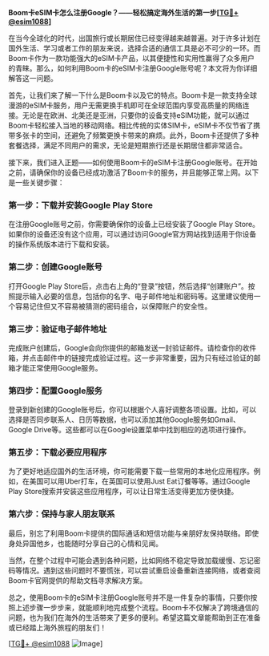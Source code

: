 **Boom卡eSIM卡怎么注册Google？——轻松搞定海外生活的第一步[[TG💪+ @esim1088](https://t.me/s/esim1088)]**

在当今全球化的时代，出国旅行或长期居住已经变得越来越普遍。对于许多计划在国外生活、学习或者工作的朋友来说，选择合适的通信工具是必不可少的一环。而Boom卡作为一款功能强大的eSIM卡产品，以其便捷性和实用性赢得了众多用户的青睐。那么，如何利用Boom卡的eSIM卡注册Google账号呢？本文将为你详细解答这一问题。

首先，让我们来了解一下什么是Boom卡以及它的特点。Boom卡是一款支持全球漫游的eSIM卡服务，用户无需更换手机即可在全球范围内享受高质量的网络连接。无论是在欧洲、北美还是亚洲，只要你的设备支持eSIM功能，就可以通过Boom卡轻松接入当地的移动网络。相比传统的实体SIM卡，eSIM卡不仅节省了携带多张卡的空间，还避免了频繁更换卡带来的麻烦。此外，Boom卡还提供了多种套餐选择，满足不同用户的需求，无论是短期旅行还是长期居住都非常适合。

接下来，我们进入正题——如何使用Boom卡的eSIM卡注册Google账号。在开始之前，请确保你的设备已经成功激活了Boom卡的服务，并且能够正常上网。以下是一些关键步骤：

### 第一步：下载并安装Google Play Store

在注册Google账号之前，你需要确保你的设备上已经安装了Google Play Store。如果你的设备还没有这个应用，可以通过访问Google官方网站找到适用于你设备的操作系统版本进行下载和安装。

### 第二步：创建Google账号

打开Google Play Store后，点击右上角的“登录”按钮，然后选择“创建账户”。按照提示输入必要的信息，包括你的名字、电子邮件地址和密码等。这里建议使用一个容易记住但又不容易被猜测的密码组合，以保障账户的安全性。

### 第三步：验证电子邮件地址

完成账户创建后，Google会向你提供的邮箱发送一封验证邮件。请检查你的收件箱，并点击邮件中的链接完成验证过程。这一步非常重要，因为只有经过验证的邮箱才能正常使用Google服务。

### 第四步：配置Google服务

登录到新创建的Google账号后，你可以根据个人喜好调整各项设置。比如，可以选择是否同步联系人、日历等数据，也可以添加其他Google服务如Gmail、Google Drive等。这些都可以在Google设置菜单中找到相应的选项进行操作。

### 第五步：下载必要应用程序

为了更好地适应国外的生活环境，你可能需要下载一些常用的本地化应用程序。例如，在美国可以用Uber打车，在英国可以使用Just Eat订餐等等。通过Google Play Store搜索并安装这些应用程序，可以让日常生活变得更加方便快捷。

### 第六步：保持与家人朋友联系

最后，别忘了利用Boom卡提供的国际通话和短信功能与亲朋好友保持联络。即使身处异国他乡，也能随时分享自己的心情和见闻。

当然，在整个过程中可能会遇到各种问题，比如网络不稳定导致加载缓慢、忘记密码等情况。遇到这些问题时不要慌张，可以尝试重启设备重新连接网络，或者查阅Boom卡官网提供的帮助文档寻求解决方案。

总之，使用Boom卡的eSIM卡注册Google账号并不是一件复杂的事情，只要你按照上述步骤一步步来，就能顺利地完成整个流程。Boom卡不仅解决了跨境通信的问题，也为我们在海外的生活带来了更多的便利。希望这篇文章能帮助到正在准备或已经踏上海外旅程的朋友们！

[[TG💪+ @esim1088](https://t.me/s/esim1088) ![Image](https://i.postimg.cc/4NQfJmqS/Snipaste-2025-05-13-00-14-12.png)]